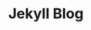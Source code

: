 ---
layout: page
title: Jekyll Blog
permalink: /category/Jekyll Blog/
pagination: 
  enabled: true
  category: jekyll Blog
---